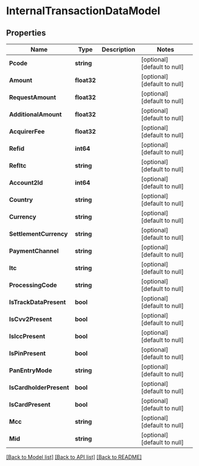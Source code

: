 # InternalTransactionDataModel

## Properties
Name | Type | Description | Notes
------------ | ------------- | ------------- | -------------
**Pcode** | **string** |  | [optional] [default to null]
**Amount** | **float32** |  | [optional] [default to null]
**RequestAmount** | **float32** |  | [optional] [default to null]
**AdditionalAmount** | **float32** |  | [optional] [default to null]
**AcquirerFee** | **float32** |  | [optional] [default to null]
**Refid** | **int64** |  | [optional] [default to null]
**RefItc** | **string** |  | [optional] [default to null]
**Account2Id** | **int64** |  | [optional] [default to null]
**Country** | **string** |  | [optional] [default to null]
**Currency** | **string** |  | [optional] [default to null]
**SettlementCurrency** | **string** |  | [optional] [default to null]
**PaymentChannel** | **string** |  | [optional] [default to null]
**Itc** | **string** |  | [optional] [default to null]
**ProcessingCode** | **string** |  | [optional] [default to null]
**IsTrackDataPresent** | **bool** |  | [optional] [default to null]
**IsCvv2Present** | **bool** |  | [optional] [default to null]
**IsIccPresent** | **bool** |  | [optional] [default to null]
**IsPinPresent** | **bool** |  | [optional] [default to null]
**PanEntryMode** | **string** |  | [optional] [default to null]
**IsCardholderPresent** | **bool** |  | [optional] [default to null]
**IsCardPresent** | **bool** |  | [optional] [default to null]
**Mcc** | **string** |  | [optional] [default to null]
**Mid** | **string** |  | [optional] [default to null]

[[Back to Model list]](../README.md#documentation-for-models) [[Back to API list]](../README.md#documentation-for-api-endpoints) [[Back to README]](../README.md)


